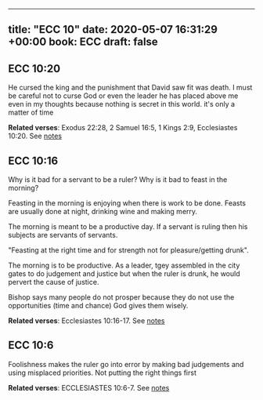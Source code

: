 
---
title: "ECC 10"
date: 2020-05-07 16:31:29 +00:00
book: ECC
draft: false
---

## ECC 10:20

He cursed the king and the punishment that David saw fit was death. I must be careful not to curse God or even the leader he has placed above me even in my thoughts because nothing is secret in this world. it's only a matter of time

**Related verses**: Exodus 22:28, 2 Samuel 16:5, 1 Kings 2:9, Ecclesiastes 10:20. See [notes](https://my.bible.com/notes/3424339591917461859)


## ECC 10:16

Why is it bad for a servant to be a ruler?
Why is it bad to feast in the morning?

Feasting in the morning is enjoying when there is work to be done. Feasts are usually done at night, drinking wine and making merry.

The morning is meant to be a productive day. If a servant is ruling then his subjects are servants of servants.

"Feasting at the right time and for strength not for pleasure/getting drunk".

The morning is to be productive. As a leader, tgey assembled in the city gates to do judgement and justice but when the ruler is drunk, he would pervert the cause of justice.

Bishop says many people do not prosper because they do not use the opportunities (time and chance) God gives them wisely.

**Related verses**: Ecclesiastes 10:16-17. See [notes](https://my.bible.com/notes/3173457250384339789)


## ECC 10:6

Foolishness makes the ruler go into error by making bad judgements and using misplaced priorities. Not putting the right things first

**Related verses**: ECCLESIASTES 10:6-7. See [notes](https://my.bible.com/notes/2726828319009661359)

